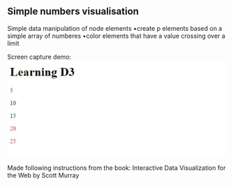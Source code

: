 ## Simple numbers visualisation

Simple data manipulation of node elements
•create p elements based on a simple array of numberes
•color elements that have a value crossing over a limit

Screen capture demo:
![image](https://raw.githubusercontent.com/LiviuLvu/d3-learning-data-visualisation/master/chapter5-data/d3example.jpg)

Made following instructions from the book:
Interactive Data Visualization for the Web by Scott Murray
